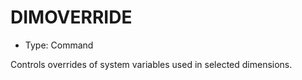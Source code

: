 # DIMOVERRIDE

- Type: Command

Controls overrides of system variables used in selected dimensions.
